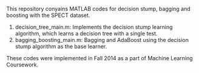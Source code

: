 This repository conyains MATLAB codes for decision stump, bagging and boosting with the SPECT dataset.

1. decision_tree_main.m: Implements the decision stump learning algorithm, which learns a decision tree with a single test.
2. bagging_boosting_main.m: Bagging and AdaBoost using the decision stump algorithm as the base learner.

These codes were implemented in Fall 2014 as a part of Machine Learning Coursework.
